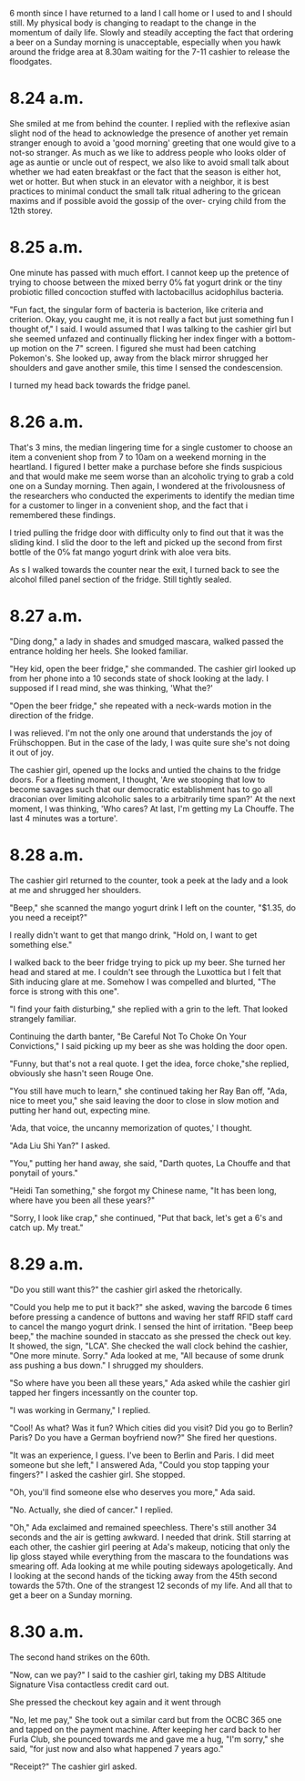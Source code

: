 6 month since I have returned to a land I call home or I used to and I should still. My physical body is changing to readapt to the change in the momentum of daily life. Slowly and steadily accepting the fact that ordering a beer on a Sunday morning is unacceptable, especially when you hawk around the fridge area at 8.30am waiting for the 7-11 cashier to release the floodgates.

8.24 a.m.
====

She smiled at me from behind the counter. I replied with the reflexive asian slight nod of the head to acknowledge the presence of another yet remain stranger enough to avoid a 'good morning' greeting that one would give to a not-so stranger. As much as we like to address people who looks older of age as auntie or uncle out of respect, we also like to avoid small talk about whether we had eaten breakfast or the fact that the season is either hot, wet or hotter. But when stuck in an elevator with a neighbor, it is best practices to minimal conduct the small talk ritual adhering to the gricean maxims and if possible avoid the gossip of the over- crying child from the 12th storey.

8.25 a.m.
====

One minute has passed with much effort. I cannot keep up the pretence of trying to choose between the mixed berry 0℅ fat yogurt drink or the tiny probiotic filled concoction stuffed with lactobacillus acidophilus bacteria.

"Fun fact, the singular form of bacteria is bacterion, like criteria and criterion. Okay, you caught me, it is not really a fact but just something fun I thought of," I said. I would assumed that I was talking to the cashier girl but she seemed unfazed and continually flicking her index finger with a bottom-up motion on the 7" screen. I figured she must had been catching Pokemon's. She looked up, away from the black mirror shrugged her shoulders and gave another smile, this time I sensed the condescension.

I turned my head back towards the fridge panel.

8.26 a.m.
====

That's 3 mins, the median lingering time for a single customer to choose an item a convenient shop from 7 to 10am on a weekend morning in the heartland. I figured I better make a purchase before she finds suspicious and that would make me seem worse than an alcoholic trying to grab a cold one on a Sunday morning. Then again, I wondered at the frivolousness of the researchers who conducted the experiments to identify the median time for a customer to linger in a convenient shop, and the fact that i remembered these findings.

I tried pulling the fridge door with difficulty only to find out that it was the sliding kind. I slid the door to the left and picked up the second from first bottle of the 0℅ fat mango yogurt drink with aloe vera bits.

As s I walked towards the counter near the exit, I turned back to see the alcohol filled panel section of the fridge. Still tightly sealed.

8.27 a.m.
====

"Ding dong," a lady in shades and smudged mascara, walked passed the entrance holding her heels. She looked familiar.

"Hey kid, open the beer fridge," she commanded. The cashier girl looked up from her phone into a 10 seconds state of shock looking at the lady. I supposed if I read mind, she was thinking, 'What the?'

"Open the beer fridge," she repeated with a neck-wards motion in the direction of the fridge.

I was relieved. I'm not the only one around that understands the joy of Frühschoppen. But in the case of the lady, I was quite sure she's not doing it out of joy.

The cashier girl, opened up the locks and untied the chains to the fridge doors. For a fleeting moment, I thought, 'Are we stooping that low to become savages such that our democratic establishment has to go all draconian over limiting alcoholic sales to a arbitrarily time span?' At the next moment, I was thinking, 'Who cares? At last, I'm getting my La Chouffe. The last 4 minutes was a torture'.

8.28 a.m.
====

The cashier girl returned to the counter, took a peek at the lady and a look at me and shrugged her shoulders.

"Beep," she scanned the mango yogurt drink I left on the counter, "$1.35, do you need a receipt?"

I really didn't want to get that mango drink, "Hold on, I want to get something else."

I walked back to the beer fridge trying to pick up my beer. She turned her head and stared at me. I couldn't see through the Luxottica but I felt that Sith inducing glare at me. Somehow I was compelled and blurted, "The force is strong with this one".

"I find your faith disturbing," she replied with a grin to the left. That looked strangely familiar.

Continuing the darth banter, "Be Careful Not To Choke On Your Convictions," I said picking up my beer as she was holding the door open.

"Funny, but that's not a real quote. I get the idea, force choke,"she replied, obviously she hasn't seen Rouge One.

"You still have much to learn," she continued taking her Ray Ban off, "Ada, nice to meet you," she said leaving the door to close in slow motion and putting her hand out, expecting mine.

'Ada, that voice, the uncanny memorization of quotes,' I thought.

"Ada Liu Shi Yan?" I asked.

"You," putting her hand away, she said, "Darth quotes, La Chouffe and that ponytail of yours."

"Heidi Tan something," she forgot my Chinese name, "It has been long, where have you been all these years?"

"Sorry, I look like crap," she continued, "Put that back, let's get a 6's and catch up. My treat."

8.29 a.m.
====

"Do you still want this?" the cashier girl asked the rhetorically.

"Could you help me to put it back?" she asked, waving the barcode 6 times before pressing a candence of buttons and waving her staff RFID staff card to cancel the mango yogurt drink. I sensed the hint of irritation.
"Beep beep beep," the machine sounded in staccato as she pressed the check out key. It showed, the sign, "LCA".
She checked the wall clock behind the cashier, "One more minute. Sorry."
Ada looked at me, "All because of some drunk ass pushing a bus down."
I shrugged my shoulders.

"So where have you been all these years," Ada asked while the cashier girl tapped her fingers incessantly on the counter top.

"I was working in Germany," I replied.

"Cool! As what? Was it fun? Which cities did you visit? Did you go to Berlin? Paris? Do you have a German boyfriend now?" She fired her questions.

"It was an experience, I guess. I've been to Berlin and Paris. I did meet someone but she left," I answered Ada, "Could you stop tapping your fingers?" I asked the cashier girl. She stopped.

"Oh, you'll find someone else who deserves you more," Ada said.

"No. Actually, she died of cancer." I replied.

"Oh," Ada exclaimed and remained speechless.
There's still another 34 seconds and the air is getting awkward. I needed that drink.
Still starring at each other, the cashier girl peering at Ada's makeup, noticing that only the lip gloss stayed while everything from the mascara to the foundations was smearing off. Ada looking at me while pouting sideways apologetically. And I looking at the second hands of the ticking away from the 45th second towards the 57th. One of the strangest 12 seconds of my life. And all that to get a beer on a Sunday morning.

8.30 a.m.
====

The second hand strikes on the 60th.

"Now, can we pay?" I said to the cashier girl, taking my DBS Altitude Signature Visa contactless credit card out.

She pressed the checkout key again and it went through

"No, let me pay," She took out a similar card but from the OCBC 365 one and tapped on the payment machine.
After keeping her card back to her Furla Club, she pounced towards me and gave me a hug, "I'm sorry," she said, "for just now and also what happened 7 years ago."

"Receipt?" The cashier girl asked.

